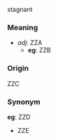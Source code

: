 stagnant
### Meaning
+ _adj_: ZZA
    + __eg__: ZZB

### Origin

ZZC

### Synonym

__eg__: ZZD

+ ZZE


